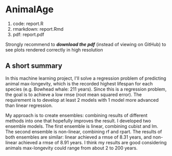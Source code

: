 # AnimalAge
1. code: report.R
2. rmarkdown: report.Rmd
3. pdf: report.pdf

Strongly recommend to ***download the pdf*** (instead of viewing on GitHub) to see plots rendered correctly in high resolution

## A short summary
In this machine learning project, I'll solve a regression problem of predicting animal max-longevity, which is the recorded highest lifespan for each species (e.g. Bowhead whale: 211 years). Since this is a regression problem, the goal is to achieve a low rmse (root mean squared error). The requirement is to develop at least 2 models with 1 model more advanced than linear regression.

My approach is to create ensembles: combining results of different methods into one that hopefully improves the result. I developed two ensemble models. The first ensemble is linear, combining cubist and lm. The second ensemble is non-linear, combining rf and rpart. The results of both ensembles are similar: linear achieved a rmse of 8.31 years, and non-linear achieved a rmse of 8.91 years. I think my results are good considering animals max-longevity could range from about 2 to 200 years.
